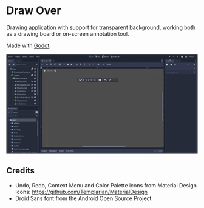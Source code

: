 # Draw Over
Drawing application with support for transparent background, working both as a
drawing board or on-screen annotation tool.

Made with [Godot](https://godotengine.org/).

![](screenshots/demo.gif)


## Credits
- Undo, Redo, Context Menu and Color Palette icons from Material Design Icons: https://github.com/Templarian/MaterialDesign
- Droid Sans font from the Android Open Source Project

